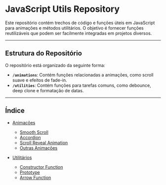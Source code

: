 # JavaScript Utils Repository

Este repositório contém trechos de código e funções úteis em JavaScript para animações e métodos utilitários. O objetivo é fornecer funções reutilizáveis que podem ser facilmente integradas em projetos diversos.

---

## Estrutura do Repositório

O repositório está organizado da seguinte forma:

- **`/animations`**: Contém funções relacionadas a animações, como scroll suave e efeitos de fade-in.
- **`/utilities`**: Contém funções para tarefas comuns, como debounce, deep clone e formatação de datas.

---

## Índice

- [Animações](./animations)  
  - [Smooth Scroll](./animations/smooth-scroll)  
  - [Accordion](./animations/accordion/)  
  - [Scroll Reveal Animation](./animations/scroll-reveal-animation/)  
  - [Outras Animações](./animations)  

- [Utilitários](./utilities)  
  - [Constructor Function](./utilities/Constructor%20Function/)  
  - [Prototype](./utilities/Prototype/)
  - [Arrow Function](./utilities/Arrow%20Function/)  

